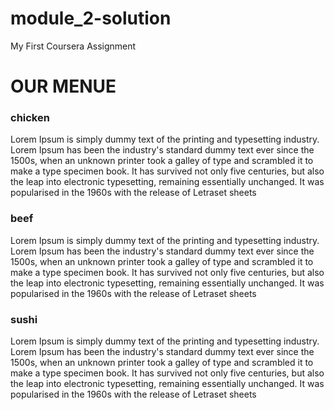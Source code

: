 # module_2-solution
My First Coursera Assignment
<!DOCTYPE html>
<html>
<head>
  <meta charset="utf-8">
  <meta name="viewport" content="width=device-width, initial-scale=1">
  <title>MY FIRST COUSERA ASSIGNMENT</title>
<link rel="stylesheet "href="css/module.Assignment.css">
</head>

<div class="container">
  <div class="row">
   <h1 class="menu-title"> OUR MENUE</h1>
    <div class="col-lg-4">
      <div class="item">
      <div class=" item-class" id="class-1">
        <h3>chicken</h3>
      </div>
      <p>Lorem Ipsum is simply dummy text of the printing and typesetting industry. Lorem Ipsum has been the industry's standard dummy text ever since the 1500s, when an unknown printer took a galley of type and scrambled it to make a type specimen book. It has survived not only five centuries, but also the leap into electronic typesetting, remaining essentially unchanged. It was popularised in the 1960s with the release of Letraset sheets </p>
    </div>
    </div>
  </div>
<div class="col-lg-4">
  <div class="item">
    <div class="item-class"  id="class-2">
      <h3> beef</h3>
    </div>
    <p>Lorem Ipsum is simply dummy text of the printing and typesetting industry. Lorem Ipsum has been the industry's standard dummy text ever since the 1500s, when an unknown printer took a galley of type and scrambled it to make a type specimen book. It has survived not only five centuries, but also the leap into electronic typesetting, remaining essentially unchanged. It was popularised in the 1960s with the release of Letraset sheets</p>
  </div>
</div>
<div  class="col-lg-4 col-lg-tablet">
  <div class="item">
    <div class="item-class"  id="class-3">
      <h3> sushi</h3>
    </div>
    <p>Lorem Ipsum is simply dummy text of the printing and typesetting industry. Lorem Ipsum has been the industry's standard dummy text ever since the 1500s, when an unknown printer took a galley of type and scrambled it to make a type specimen book. It has survived not only five centuries, but also the leap into electronic typesetting, remaining essentially unchanged. It was popularised in the 1960s with the release of Letraset sheets</p>
  </div>
</div>
</div>
</body>
</html>
